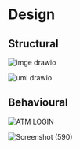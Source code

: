 # Design

## Structural

![imge drawio](https://user-images.githubusercontent.com/98829965/157096142-e5e2b5be-3b09-492a-b5a7-af4093917b37.png)

![uml drawio](https://user-images.githubusercontent.com/98829965/157096304-47389a60-c485-42a7-bd9a-c2ced9f21066.png)
    
 
 ## Behavioural
 
 ![ATM LOGIN](https://user-images.githubusercontent.com/98829965/157096058-641d2291-f410-4f57-910f-e0432ae06f8e.png)

 ![Screenshot (590)](https://user-images.githubusercontent.com/98829965/157096246-d23e040a-1c36-4a33-b801-08f7ea2c5e7e.png)



    